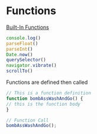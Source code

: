 # Functions

<ins>Built-In Functions</ins>
```JavaScript
console.log()
parseFloat()
parseInt()
Date.now()
querySelector()
navigator.vibrate()
scrollTo()
```


Functions are defined then called
```JavaScript
// This is a function definition
function bombAssWashAndGo() {
// this is the function body
}

// Function Call
bombAssWashAndGo();
```
